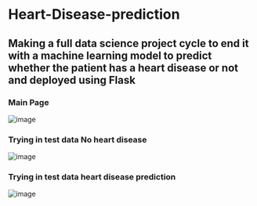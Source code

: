 # Heart-Disease-prediction

## Making a full data science project cycle to end it with a machine learning model to predict whether the patient has a heart disease or not and deployed using Flask


### Main Page
![image](https://github.com/Sayed73/Heart-Disease-prediction/assets/105808002/4b23180c-3d6e-4ffe-89f4-ce1a1cb7162f)

### Trying in test data **No heart disease**
![image](https://github.com/Sayed73/Heart-Disease-prediction/assets/105808002/6567a415-4781-4509-a6a3-7026da3fc2d7)


### Trying in test data **heart disease prediction**

![image](https://github.com/Sayed73/Heart-Disease-prediction/assets/105808002/03f5413a-21b1-44db-8e09-419f2998faf8)


